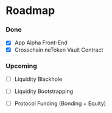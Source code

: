 # Roadmap

### Done

* [x] App Alpha Front-End
* [x] Crosschain neToken Vault Contract

### Upcoming

* [ ] Liquidity Blackhole
* [ ] Liquidity Bootstrapping&#x20;
* [ ] Protocol Funding (Bonding + Equity)

